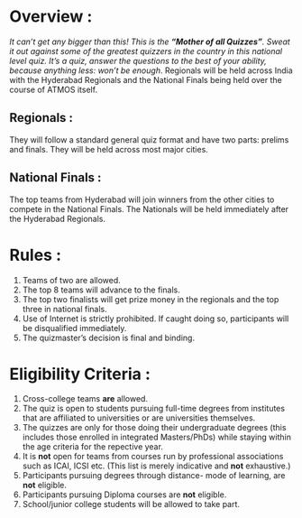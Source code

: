<!-- TITLE: Enigma -->
<!-- SUBTITLE: A quick summary of Enigma -->

# Overview :
*It can’t get any bigger than this! This is the **“Mother of all Quizzes”**. Sweat it out against some of the greatest quizzers in the country in this national level quiz. It’s a quiz, answer the questions to the best of your ability, because anything less: won’t be enough*.
Regionals will be held across India with the Hyderabad Regionals and the National Finals being held over the course of ATMOS itself.
## Regionals :
They will follow a standard general quiz format and have two parts: prelims and finals. They will be held across most major cities.
## National Finals :
The top teams from Hyderabad will join winners from the other cities to compete in the National Finals. The Nationals will be held immediately after the Hyderabad Regionals.
# Rules :
1. Teams of two are allowed.
2. The top 8 teams will advance to the finals.
3. The top two finalists will get prize money in the regionals and the top three in national finals.
4. Use of Internet is strictly prohibited. If caught doing so, participants will be disqualified immediately.
5. The quizmaster’s decision is final and binding.
# Eligibility Criteria :
1. Cross-college teams **are** allowed.
2. The quiz is open to students pursuing full-time degrees from institutes that are affiliated to universities or are universities themselves.
3. The quizzes are only for those doing their undergraduate degrees (this includes those enrolled in integrated Masters/PhDs) while staying within the age criteria for the repective year.
4. It is **not** open for teams from courses run by professional associations such as ICAI, ICSI etc. (This list is merely indicative and **not** exhaustive.)
5. Participants pursuing degrees through distance- mode of learning, are **not** eligible.
6. Participants pursuing Diploma courses are **not** eligible.
7. School/junior college students will be allowed to take part.

